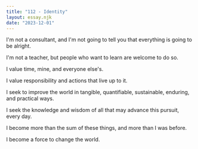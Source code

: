```yaml
---
title: "112 - Identity"
layout: essay.njk
date: "2023-12-01"
---
```


I'm not a consultant, and I'm not going to tell you that everything is going to be alright.

I'm not a teacher, but people who want to learn are welcome to do so.

I value time, mine, and everyone else's.

I value responsibility and actions that live up to it.

I seek to improve the world in tangible, quantifiable, sustainable, enduring, and practical ways.

I seek the knowledge and wisdom of all that may advance this pursuit, every day.

I become more than the sum of these things, and more than I was before.

I become a force to change the world.